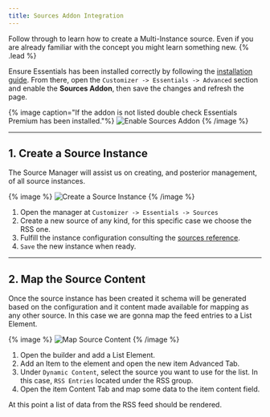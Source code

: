 ```yaml
---
title: Sources Addon Integration
---
```


Follow through to learn how to create a Multi-Instance source. Even if you are already familiar with the concept you might learn something new. {% .lead %}

Ensure Essentials has been installed correctly by following the [installation guide](/next/essentials-for-yoothemepro/integration#installation). From there, open the `Customizer -> Essentials -> Advanced` section and enable the **Sources Addon**, then save the changes and refresh the page.

{% image caption="If the addon is not listed double check Essentials Premium has been installed."%}
![Enable Sources Addon](/next/assets/ytp/sources/integration/enable-addon.gif)
{% /image %}

---

## 1. Create a Source Instance

The Source Manager will assist us on creating, and posterior management, of all source instances.

{% image %}
![Create a Source Instance](/next/assets/ytp/sources/integration/create-source-instance.gif)
{% /image %}

1. Open the manager at `Customizer -> Essentials -> Sources`
2. Create a new source of any kind, for this specific case we choose the RSS one.
3. Fulfill the instance configuration consulting the [sources reference](providers).
4. `Save` the new instance when ready.

---

## 2. Map the Source Content

Once the source instance has been created it schema will be generated based on the configuration and it content made available for mapping as any other source. In this case we are gonna map the feed entries to a List Element.

{% image %}
![Map Source Content](/next/assets/ytp/sources/integration/map-source-content.gif)
{% /image %}

1. Open the builder and add a List Element.
1. Add an Item to the element and open the new item Advanced Tab.
1. Under `Dynamic Content`, select the source you want to use for the list. In this case, `RSS Entries` located under the RSS group.
1. Open the item Content Tab and map some data to the item content field.

At this point a list of data from the RSS feed should be rendered.
